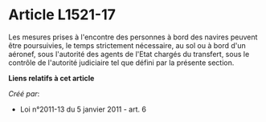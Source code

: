 # Article L1521-17

Les mesures prises à l'encontre des personnes à bord des navires peuvent être poursuivies, le temps strictement nécessaire,
au sol ou à bord d'un aéronef, sous l'autorité des agents de l'Etat chargés du transfert, sous le contrôle de l'autorité
judiciaire tel que défini par la présente section.

**Liens relatifs à cet article**

_Créé par_:

  - Loi n°2011-13 du 5 janvier 2011 - art. 6
